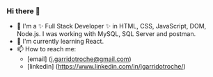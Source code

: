 ### Hi there 👋

<!--
**JuanGarridoTroche/JuanGarridoTroche** is a ✨ _special_ ✨ repository because its `README.md` (this file) appears on your GitHub profile.

Here are some ideas to get you started:

-->

- 🔭 I'm a ✨ Full Stack Developer ✨ in HTML, CSS, JavaScript, DOM, Node.js. I was working with MySQL, SQL Server and postman.
- 🌱 I'm currently learning React.
- 📫 How to reach me: 
  + [email] (j.garridotroche@gmail.com)
  + [linkedin] (https://www.linkedin.com/in/jgarridotroche/)


<!--
- 🔭 I’m currently working on ...
- 🌱 I’m currently learning ...
- 👯 I’m looking to collaborate on ...
- 🤔 I’m looking for help with ...
- 💬 Ask me about ...
- 📫 How to reach me: ...
- 😄 Pronouns: ...
- ⚡ Fun fact: ...
-->
